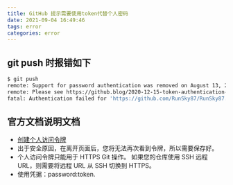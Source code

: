 ```yaml
---
title: GitHub 提示需要使用token代替个人密码
date: 2021-09-04 16:49:46
tags: error
categories: error
---
```


## git push 时报错如下
```bash
$ git push
remote: Support for password authentication was removed on August 13, 2021. Please use a personal access token instead.
remote: Please see https://github.blog/2020-12-15-token-authentication-requirements-for-git-operations/ for more information.
fatal: Authentication failed for 'https://github.com/RunSky87/RunSky87.github.io.git/'
```

## 官方文档说明文档
- [创建个人访问令牌](https://docs.github.com/cn/github/authenticating-to-github/keeping-your-account-and-data-secure/creating-a-personal-access-token)
- 出于安全原因，在离开页面后，您将无法再次看到令牌，所以需要保存好。
- 个人访问令牌只能用于 HTTPS Git 操作。 如果您的仓库使用 SSH 远程 URL，则需要将远程 URL 从 SSH 切换到 HTTPS。
- 使用凭据：password:token.


